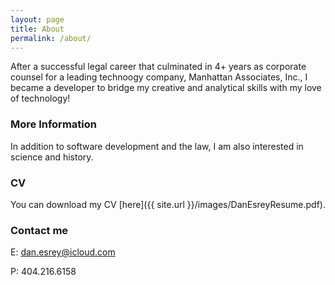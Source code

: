 ```yaml
---
layout: page
title: About
permalink: /about/
---
```


After a successful legal career that culminated in 4+ years as corporate counsel for a leading technoogy company, Manhattan Associates, Inc., I became a developer to bridge my creative and analytical skills with my love of technology!

### More Information

In addition to software development and the law, I am also interested in science and history.

### CV

You can download my CV [here]({{ site.url }}/images/DanEsreyResume.pdf).

### Contact me

E: [dan.esrey@icloud.com](mailto:dan.esrey@icloud.com)

P: 404.216.6158
